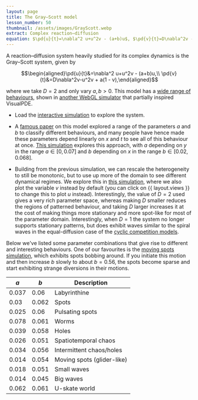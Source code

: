 ```yaml
---
layout: page
title: The Gray–Scott model
lesson_number: 50
thumbnail: /assets/images/GrayScott.webp
extract: Complex reaction–diffusion 
equation: $\pd{u}{t}=\nabla^2 u+u^2v - (a+b)u$, $\pd{v}{t}=D\nabla^2v -u^2v + a(1 - v)$
---
```

A reaction–diffusion system heavily studied for its complex dynamics is the Gray–Scott system, given by

$$\begin{aligned}\pd{u}{t}&=\nabla^2 u+u^2v - (a+b)u,\\ \pd{v}{t}&=D\nabla^2v-u^2v + a(1 - v),\end{aligned}$$

where we take $D=2$ and only vary $a,b>0$. This model has a [wide range of behaviours](http://www.mrob.com/pub/comp/xmorphia/index.html), shown in [another WebGL simulator](https://pmneila.github.io/jsexp/grayscott/) that partially inspired VisualPDE.

* Load the [interactive simulation](/sim/?preset=GrayScott) to explore the system.
  
* A [famous paper](https://arxiv.org/abs/patt-sol/9304003) on this model explored a range of the parameters $a$ and $b$ to classify different behaviours, and many people have hence made these parameters depend linearly on $x$ and $t$ to see all of this behaviour at once. [This simulation](/sim/?preset=GrayScottPearsonClassification) explores this approach, with $a$ depending on $y$ in the range $a \in [0,0.07]$ and $b$ depending on $x$ in the range $b \in [0.02, 0.068]$.

* Building from the previous simulation, we can rescale the heterogeneity to still be monotonic, but to use up more of the domain to see different dynamical regimes. We explore this in [this simulation](/sim/?preset=GrayScottPearsonClassificationRescaled), where we also plot the variable $v$ instead by default (you can click on {{ layout.views }} to change this to plot $u$ instead). Interestingly, the value of $D=2$ used gives a very rich parameter space, whereas making $D$ smaller reduces the regions of patterned behaviour, and taking $D$ larger increases it at the cost of making things more stationary and more spot-like for most of the parameter domain. Interestingly, when $D=1$ the system no longer supports stationary patterns, but does exhibit waves similar to the spiral waves in the equal-diffusion case of the [cyclic competition models](/mathematical-biology/cyclic-competition).

Below we've listed some parameter combinations that give rise to different and interesting behaviours. One of our favourites is the [moving spots simulation](/sim/?preset=GrayScottGliders), which exhibits spots bobbing around. If you initiate this motion and then increase $b$ slowly to about $b=0.56$, the spots become sparse and start exhibiting strange diversions in their motions.

| $a$  | $b$  |  Description |
|---|---|---|
| 0.037 | 0.06  |  Labyrinthine |
| 0.03  | 0.062 |  Spots |
| 0.025 | 0.06  |  Pulsating spots |
| 0.078 | 0.061 | Worms |
| 0.039 | 0.058 | Holes |
| 0.026 | 0.051 | Spatiotemporal chaos |
| 0.034 | 0.056 | Intermittent chaos/holes |
| 0.014 | 0.054 | Moving spots (glider-like) |
| 0.018 | 0.051 | Small waves |
| 0.014 | 0.045 | Big waves |
| 0.062 | 0.061 | U-skate world |
